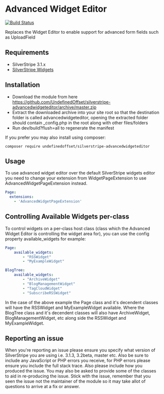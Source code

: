 Advanced Widget Editor
=================
[![Build Status](https://travis-ci.org/UndefinedOffset/silverstripe-advancedwidgeteditor.png)](https://travis-ci.org/UndefinedOffset/silverstripe-advancedwidgeteditor)

Replaces the Widget Editor to enable support for advanced form fields such as UploadField

## Requirements
* SilverStripe 3.1.x
* [SilverStripe Widgets](https://github.com/silverstripe/silverstripe-widgets/)

## Installation
* Download the module from here https://github.com/UndefinedOffset/silverstripe-advancedwidgeteditor/archive/master.zip
* Extract the downloaded archive into your site root so that the destination folder is called advancedwidgeteditor, opening the extracted folder should contain _config.php in the root along with other files/folders
* Run dev/build?flush=all to regenerate the manifest
 
If you prefer you may also install using composer:
```
composer require undefinedoffset/silverstripe-advancedwidgeteditor
```

## Usage
To use advanced widget editor over the default SilverStripe widgets editor you need to change your extension from WidgetPageExtension to use AdvancedWidgetPageExtension instead.

```yml
Page:
  extensions:
    - 'AdvancedWidgetPageExtension'
```

## Controlling Available Widgets per-class
To control widgets on a per-class host class (class which the Advanced Widget Editor is controlling the widget area for), you can use the config property available_widgets for example:
```yml
Page:
    available_widgets:
        - "RSSWidget"
        - "MyExampleWidget"

BlogTree:
    available_widgets:
        - "ArchiveWidget"
        - "BlogManagementWidget"
        - "TagCloudWidget"
        - "SubscribeRSSWidget"
```

In the case of the above example the Page class and it's decendent classes will have the RSSWidget and MyExampleWidget available. Where the BlogTree class and it's decendent classes will also have ArchiveWidget, BlogManagementWidget, etc along side the RSSWidget and MyExampleWidget.  

## Reporting an issue
When you're reporting an issue please ensure you specify what version of SilverStripe you are using i.e. 3.1.3, 3.2beta, master etc. Also be sure to include any JavaScript or PHP errors you receive, for PHP errors please ensure you include the full stack trace. Also please include how you produced the issue. You may also be asked to provide some of the classes to aid in re-producing the issue. Stick with the issue, remember that you seen the issue not the maintainer of the module so it may take allot of questions to arrive at a fix or answer.